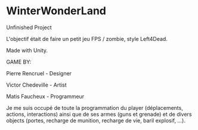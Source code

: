 # WinterWonderLand
Unfinished Project

L'objectif était de faire un petit jeu FPS / zombie, style Left4Dead.

Made with Unity.

GAME BY:

Pierre Rencruel - Designer

Victor Chedeville - Artist

Matis Faucheux - Programmeur

Je me suis occupé de toute la programmation du player (déplacements, actions, interactions) ainsi que de ses armes (guns et grenade) et de divers objects (portes, recharge de munition, recharge de vie, baril explosif, ...).
